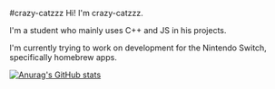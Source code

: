 #crazy-catzzz
Hi! I'm crazy-catzzz.

I'm a student who mainly uses C++ and JS in his projects.

I'm currently trying to work on development for the Nintendo Switch, specifically homebrew apps.

[![Anurag's GitHub stats](https://github-readme-stats.vercel.app/api?username=crazy-catzzz&show_icons=true&theme=monokai)](https://github.com/anuraghazra/github-readme-stats)
